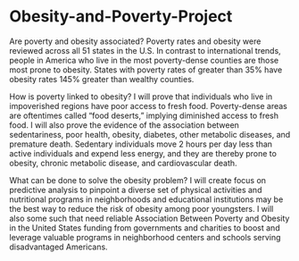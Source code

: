 # Obesity-and-Poverty-Project
Are poverty and obesity associated? 
  Poverty rates and obesity were reviewed across all 51 states in the U.S. In contrast to 
  international trends, people in America who live in the most poverty-dense counties are those 
  most prone to obesity. States with poverty rates of greater than 35% have obesity rates 145% 
  greater than wealthy counties. 
  
How is poverty linked to obesity? 
  I will prove that individuals who live in impoverished regions have poor access to fresh food. 
  Poverty-dense areas are oftentimes called “food deserts,” implying diminished access to fresh 
  food. 
  I will also prove the evidence of the association between sedentariness, poor health, obesity, 
  diabetes, other metabolic diseases, and premature death. Sedentary individuals move 2 hours 
  per day less than active individuals and expend less energy, and they are thereby prone to 
  obesity, chronic metabolic disease, and cardiovascular death.
  
What can be done to solve the obesity problem? 
  I will create focus on predictive analysis to pinpoint a diverse set of physical activities and 
  nutritional programs in neighborhoods and educational institutions may be the best way to 
  reduce the risk of obesity among poor youngsters. I will also some such that need reliable 
  Association Between Poverty and Obesity in the United States 
  funding from governments and charities to boost and leverage valuable programs in 
  neighborhood centers and schools serving disadvantaged Americans. 

